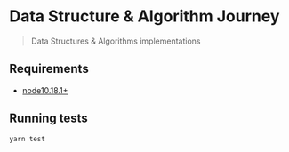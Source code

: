 # Data Structure & Algorithm Journey

> Data Structures & Algorithms implementations

## Requirements

- [node10.18.1+](https://nodejs.org/en/download/)

## Running tests

```
yarn test
```
